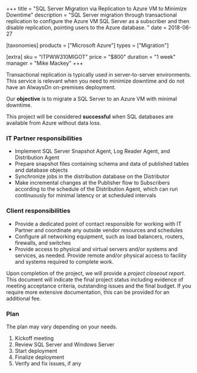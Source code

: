+++
title = "SQL Server Migration via Replication to Azure VM to Minimize Downtime"
description = "SQL Server migration through transactional replication to configure the Azure VM SQL Server as a subscriber and then disable replication, pointing users to the Azure database. "
date = 2018-06-27

[taxonomies]
products = ["Microsoft Azure"]
types = ["Migration"]

[extra]
sku = "ITPWW310MIGOT"
price = "$800"
duration = "1 week"
manager = "Mike Mackey"
+++

Transactional replication is typically used in server-to-server
environments. This service is relevant when you need to minimize
downtime and do not have an AlwaysOn on-premises deployment.

Our **objective** is to migrate a SQL Server to an Azure VM
with minimal downtime.

This project will be considered **successful** when SQL
databases are available from Azure without data loss.

### IT Partner responsibilities

-   Implement SQL Server Snapshot Agent, Log Reader Agent, and
    Distribution Agent
-   Prepare snapshot files containing schema and data of published
    tables and database objects
-   Synchronize jobs in the distribution database on the Distributor
-   Make incremental changes at the Publisher flow to Subscribers
    according to the schedule of the Distribution Agent, which can run
    continuously for minimal latency or at scheduled intervals

### Client responsibilities

-   Provide a dedicated point of contact responsible for working with IT
    Partner and coordinate any outside vendor resources and schedules
-   Configure all networking equipment, such as load balancers, routers,
    firewalls, and switches
-   Provide access to physical and virtual servers and/or systems and
    services, as needed. Provide remote and/or physical access to
    facility and systems required to complete work.

Upon completion of the project, we will provide a *project closeout
report*. This document will indicate the final project status including
evidence of meeting acceptance criteria, outstanding issues and the
final budget. If you require more extensive documentation, this can be
provided for an additional fee.

### Plan

The plan may vary depending on your needs.

1.  Kickoff meeting
2.  Review SQL Server and Windows Server
3.  Start deployment
4.  Finalize deployment
5.  Verify and fix issues, if any
